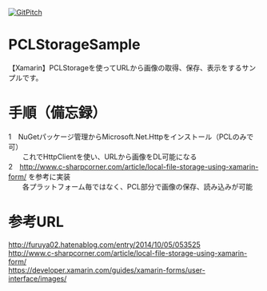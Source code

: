 [![GitPitch](https://gitpitch.com/assets/badge.svg)](https://gitpitch.com/zellion808/PCLStorageSample/master?grs=github&t=night)

# PCLStorageSample
【Xamarin】PCLStorageを使ってURLから画像の取得、保存、表示をするサンプルです。

# 手順（備忘録）
1　NuGetパッケージ管理からMicrosoft.Net.Httpをインストール（PCLのみで可）  
　　これでHttpClientを使い、URLから画像をDL可能になる  
2　http://www.c-sharpcorner.com/article/local-file-storage-using-xamarin-form/  を参考に実装  
　　各プラットフォーム毎ではなく、PCL部分で画像の保存、読み込みが可能

# 参考URL
http://furuya02.hatenablog.com/entry/2014/10/05/053525  
http://www.c-sharpcorner.com/article/local-file-storage-using-xamarin-form/  
https://developer.xamarin.com/guides/xamarin-forms/user-interface/images/
